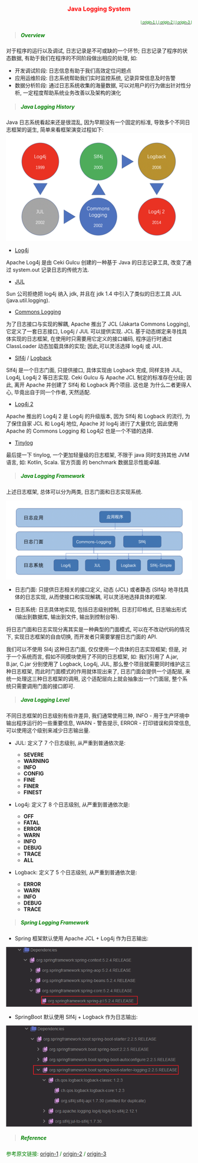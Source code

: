 <center>

### <font color=red>Java Logging System</font> <!-- {docsify-ignore} -->
</center>

<p align="right">
<a href="https://www.loggly.com/ultimate-guide/java-logging-basics/" target="_blank"> 
<font face="Arial" color="green" size="1">| origin-1 |</font>  
</a>
<a href="https://segmentfault.com/a/1190000038491835" target="_blank"> 
<font face="Arial" color="green" size="1">| origin-2 | </font>   
</a>
<a href="https://blog.csdn.net/bjchenxu/article/details/108031101" target="_blank"> 
<font face="Arial" color="green" size="1">| origin-3 | </font>   
</a>
</p>

> ##### <font color=green>Overview</font>
 
对于程序的运行以及调试, 日志记录是不可或缺的一个环节; 日志记录了程序的状态数据, 有助于我们在程序的不同阶段做出相应的处理, 如: 

- 开发调试阶段: 日志信息有助于我们高效定位问题点
- 应用运维阶段: 日志系统帮助我们实时监控系统, 记录异常信息及时告警
- 数据分析阶段: 通过日志系统收集的海量数据, 可以对用户的行为做出针对性分析, 一定程度帮助系统业务改善以及架构的演化

> ##### <font color=green>Java Logging History</font>

Java 日志系统看起来还是很混乱, 因为早期没有一个固定的标准, 导致多个不同日志框架的诞生, 简单来看框架演变过程如下: 
![history](../../media/log/history.png ':size=65%')

- [Log4j][1]

Apache Log4j 是由 Ceki Gulcu 创建的一种基于 Java 的日志记录工具, 改变了通过 system.out 记录日志的传统方法.

- [JUL][2]

Sun 公司拒绝把 log4j 纳入 jdk, 并且在 jdk 1.4 中引入了类似的日志工具 JUL (java.util.logging).

- [Commons Logging][3]

为了日志接口与实现的解耦, Apache 推出了 JCL (Jakarta Commons Logging), 它定义了一套日志接口, Log4j / JUL 
可以提供实现. JCL 基于动态绑定来寻找具体实现的日志框架, 在使用时只需要用它定义的接口编码, 程序运行时通过 ClassLoader
动态加载具体的实现; 因此,可以灵活选择 log4j 或 JUL.

- [Slf4j][4] / [Logback][5]

Slf4j 是一个日志门面, 只提供接口, 具体实现由 Logback 完成, 同样支持 JUL, Log4j, Log4j 2 等日志实现. 
Ceki Gulcu 与 Apache JCL 制定的标准存在分歧; 因此, 离开 Apache 并创建了 Slf4j 和 Logback 两个项目. 这也是
为什么二者更得人心, 毕竟出自于同一个作者, 天然适配.

- [Log4j 2][6]

Apache 推出的 Log4j 2 是 Log4j 的升级版本, 因为 Slf4j 和 Logback 的流行, 为了保住自家 JCL 和 Log4j 地位, 
Apache 对 log4j 进行了大量优化 因此使用 Apache 的 Commons Logging 和 Log4j2 也是一个不错的选择.

- [Tinylog][7]

最后提一下 tinylog, 一个更加轻量级的日志框架, 不限于 java 同时支持其他 JVM 语言, 如: Kotlin, Scala. 官方页面
的 benchmark 数据显示性能卓越.

> ##### <font color=green>Java Logging Framework</font>

上述日志框架, 总体可以分为两类, 日志门面和日志实现系统.

![framework](../../media/log/framework.png ':size=65%')

- 日志门面: 只提供日志相关的接口定义, 动态 (JCL) 或者静态 (Slf4j) 地寻找具体的日志实现, 从而使接口和实现解耦, 
 可以灵活地选择具体的框架.

- 日志系统: 日志具体地实现, 包括日志级别控制, 日志打印格式, 日志输出形式 (输出到数据库, 输出到文件, 输出到控制台等).

将日志门面和日志实现分离其实是一种典型的门面模式, 可以在不改动代码的情况下, 实现日志框架的自由切换,
而开发者只需要掌握日志门面的 API.

我们可以不使用 Sl4j 这种日志门面, 仅仅使用一个具体的日志实现框架; 但是, 对于一个系统而言, 
假如不同模块使用了不同的日志框架, 如: 我们引用了 A.jar, B.jar, C.jar 分别使用了 Logback, Log4j, JUL,
那么整个项目就需要同时维护这三种日志框架, 而此时门面模式的作用就体现出来了, 日志门面会提供一个适配层, 
来统一处理这三种日志框架的调用, 这个适配层向上就会抽象出一个门面层, 整个系统只需要调用门面的接口即可.

> ##### <font color=green>Java Logging Level</font>

不同日志框架的日志级别有些许差异, 我们通常使用三种, INFO - 用于生产环境中输出程序运行的一些重要信息, 
WARN - 警告提示, ERROR - 打印错误和异常信息, 可以使用这个级别来减少日志输出量.

- JUL: 定义了 7 个日志级别, 从严重到普通依次是:
  - **SEVERE**
  - **WARNING**
  - **INFO**
  - **CONFIG**
  - **FINE**
  - **FINER**
  - **FINEST**

- Log4j: 定义了 8 个日志级别, 从严重到普通依次是:
  - **OFF**
  - **FATAL**
  - **ERROR**
  - **WARN**
  - **INFO**
  - **DEBUG**
  - **TRACE**
  - **ALL** 

- Logback: 定义了 5 个日志级别, 从严重到普通依次是:
  - **ERROR**
  - **WARN**
  - **INFO**
  - **DEBUG**
  - **TRACE**

> ##### <font color=green>Spring Logging Framework</font>

- Spring 框架默认使用 Apache JCL + Log4j 作为日志输出:

![spring](../../media/log/spring.png)

  
- SpringBoot 默认使用 Slf4j + Logback 作为日志输出:

![springboot](../../media/log/springboot.png)

> ##### <font color=green>Reference</font>

<font color=green>参考原文链接: [origin-1][8] / [origin-2][9] / [origin-3][10]</font>


[1]: https://logging.apache.org/log4j/1.2/manual.html "Log4j"
[2]: https://docs.oracle.com/en/java/javase/12/docs/api/java.logging/java/util/logging/package-summary.html "JUL"
[3]: https://commons.apache.org/proper/commons-logging/ "JCL"
[4]: http://www.slf4j.org/ "SL4J"
[5]: http://logback.qos.ch/index.html "Logback"
[6]: http://logging.apache.org/log4j/2.x/manual/index.html "Log4j2"
[7]: https://tinylog.org/v2/ "Tinylog"
[8]: https://www.loggly.com/ultimate-guide/java-logging-basics/ "8"
[9]: https://segmentfault.com/a/1190000038491835 "9"
[10]: https://blog.csdn.net/bjchenxu/article/details/108031101 "10"


















